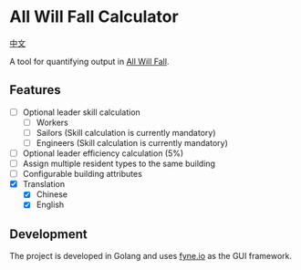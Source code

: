 # All Will Fall Calculator
[中文](README_CN.md)

A tool for quantifying output in [All Will Fall](https://store.steampowered.com/app/2706020/ALL_WILL_FALL_PhysicsBased_Survival_City_Builder/).

## Features
- [ ] Optional leader skill calculation
  - [ ] Workers
  - [ ] Sailors (Skill calculation is currently mandatory)
  - [ ] Engineers (Skill calculation is currently mandatory)
- [ ] Optional leader efficiency calculation (5%)
- [ ] Assign multiple resident types to the same building
- [ ] Configurable building attributes
- [x] Translation
  - [x] Chinese
  - [x] English
## Development
The project is developed in Golang and uses [fyne.io](https://docs.fyne.io/) as the GUI framework.
